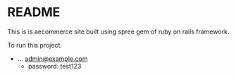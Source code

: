 # README

This is is aecommerce site built using spree gem of ruby on rails framework.

To run this project.

* ...
admin@example.com
  - password: test123